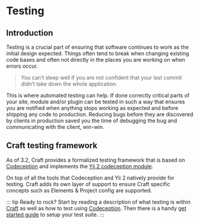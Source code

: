 # Testing

## Introduction
Testing is a crucial part of ensuring that software continues to work 
as the initial design expected. Things often tend to break when changing existing code bases
and often not directly in the places you are working on when errors occur. 

> You can’t sleep well if you are not confident that your last commit didn’t take down the whole application. 

This is where automated testing can help. If done correctly critical parts of 
your site, module and/or plugin can be tested in such a way that ensures you are
notified when anything stops working as expected and before shipping any code to production.
Reducing bugs before they are discovered by clients in production saved you the time
of debugging the bug and communicating with the client, win-win. 

## Craft testing framework
As of 3.2, Craft provides a formalized testing framework that is based on [Codeception](https://codeception.com/) 
and implements the [Yii 2 codeception module](https://codeception.com/for/yii). 

On top of all the tools that Codeception and Yii 2 natively provide for testing. 
Craft adds its own layer of support to ensure Craft specific concepts such as Elements 
& Project config are supported. 

::: tip
Ready to rock? Start by reading a description of what testing is
within [Craft](testing.md) as well as how to test using 
[Codeception](https://codeception.com/docs/01-Introduction). 
Then there is a handy [get started guide](./getting-started.md) 
to setup your test suite. 
:::

